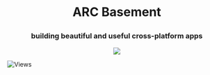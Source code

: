 <h1><p align="center"> ARC Basement </center></h1>  

<h3><p align="center"> building beautiful and useful cross-platform apps </center></h3>

<!---<p align="center">
  <img src="https://media3.giphy.com/media/3ohhwfsweRaKsZo17W/giphy.gif" />
</p>--->

<!---<p align="center">
  <img src="https://media1.giphy.com/media/5xaOcLwijfQN4bm2LV6/giphy.gif" />
</p>--->  

<!---<p align="center"> 
    <img src="https://media4.giphy.com/media/l41Ygr7sR5limRkek/giphy.gif" />
</p>--->

<!---<p align="center">
    <img src="https://media1.giphy.com/media/63I6FXZTXks2A/giphy.gif" />
    </p>--->
<p align="center">
    <img src="https://media1.giphy.com/media/3o7aDd4hAEcciOzcVW/giphy.gif?cid=790b761118722462980492d18c3fa3f866c06e0040bf80ce&rid=giphy.gif&ct=g" />
    </p>


![Views](https://komarev.com/ghpvc/?username=ARC-Basement&style=flat&color=blue&label=x)
